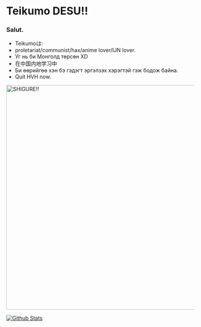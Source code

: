 # Teikumo DESU!!
### Salut.
- Teikumoは:
- proletariat/communist/hax/anime lover/IJN lover. 
- Уг нь би Монголд төрсөн XD
- 在中国内地学习中
- Би өөрийгөө хэн бэ гэдэгт эргэлзэх хэрэгтэй гэж бодож байна.
- Quit HVH now.

<img src="https://github.com/M3351AN/db/raw/main/DSC05356.JPG" width = "800" height = "600" alt="SHIGURE!!" align=center />

[![Github Stats](https://github-readme-stats.vercel.app/api?username=M3351AN&theme=tokyonight&show_icons=true)](https://github.com/M3351AN)



